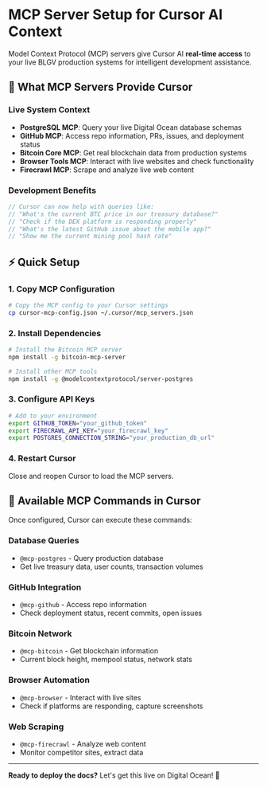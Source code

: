 # MCP Server Setup for Cursor AI Context

Model Context Protocol (MCP) servers give Cursor AI **real-time access** to your live BLGV production systems for intelligent development assistance.

## 🎯 **What MCP Servers Provide Cursor**

### Live System Context
- **PostgreSQL MCP**: Query your live Digital Ocean database schemas
- **GitHub MCP**: Access repo information, PRs, issues, and deployment status  
- **Bitcoin Core MCP**: Get real blockchain data from production systems
- **Browser Tools MCP**: Interact with live websites and check functionality
- **Firecrawl MCP**: Scrape and analyze live web content

### Development Benefits
```typescript
// Cursor can now help with queries like:
// "What's the current BTC price in our treasury database?"
// "Check if the DEX platform is responding properly"
// "What's the latest GitHub issue about the mobile app?"
// "Show me the current mining pool hash rate"
```

## ⚡ **Quick Setup**

### 1. Copy MCP Configuration
```bash
# Copy the MCP config to your Cursor settings
cp cursor-mcp-config.json ~/.cursor/mcp_servers.json
```

### 2. Install Dependencies
```bash
# Install the Bitcoin MCP server
npm install -g bitcoin-mcp-server

# Install other MCP tools
npm install -g @modelcontextprotocol/server-postgres
```

### 3. Configure API Keys
```bash
# Add to your environment
export GITHUB_TOKEN="your_github_token"
export FIRECRAWL_API_KEY="your_firecrawl_key"
export POSTGRES_CONNECTION_STRING="your_production_db_url"
```

### 4. Restart Cursor
Close and reopen Cursor to load the MCP servers.

## 🔧 **Available MCP Commands in Cursor**

Once configured, Cursor can execute these commands:

### Database Queries
- `@mcp-postgres` - Query production database
- Get live treasury data, user counts, transaction volumes

### GitHub Integration  
- `@mcp-github` - Access repo information
- Check deployment status, recent commits, open issues

### Bitcoin Network
- `@mcp-bitcoin` - Get blockchain information
- Current block height, mempool status, network stats

### Browser Automation
- `@mcp-browser` - Interact with live sites
- Check if platforms are responding, capture screenshots

### Web Scraping
- `@mcp-firecrawl` - Analyze web content
- Monitor competitor sites, extract data

---

**Ready to deploy the docs?** Let's get this live on Digital Ocean! 🚀 